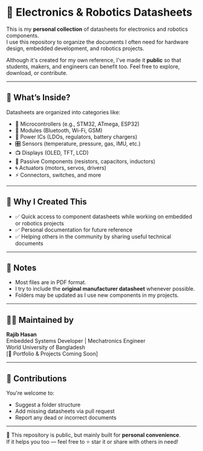 
# 📁 Electronics & Robotics Datasheets

This is my **personal collection** of datasheets for electronics and robotics components.  
I use this repository to organize the documents I often need for hardware design, embedded development, and robotics projects.

Although it's created for my own reference, I've made it **public** so that students, makers, and engineers can benefit too. Feel free to explore, download, or contribute.

---

## 📂 What’s Inside?

Datasheets are organized into categories like:

- 🧠 Microcontrollers (e.g., STM32, ATmega, ESP32)
- 📡 Modules (Bluetooth, Wi-Fi, GSM)
- 🔋 Power ICs (LDOs, regulators, battery chargers)
- 🎛️ Sensors (temperature, pressure, gas, IMU, etc.)
- 📺 Displays (OLED, TFT, LCD)
- 🔧 Passive Components (resistors, capacitors, inductors)
- 🌀 Actuators (motors, servos, drivers)
- ⚡ Connectors, switches, and more

---

## 🔎 Why I Created This

- ✅ Quick access to component datasheets while working on embedded or robotics projects
- ✅ Personal documentation for future reference
- ✅ Helping others in the community by sharing useful technical documents

---

## 📘 Notes

- Most files are in PDF format.
- I try to include the **original manufacturer datasheet** whenever possible.
- Folders may be updated as I use new components in my projects.

---

## 👨‍💻 Maintained by

**Rajib Hasan**  
Embedded Systems Developer | Mechatronics Engineer  
World University of Bangladesh  
[🔗 Portfolio & Projects Coming Soon]

---

## 🤝 Contributions

You're welcome to:
- Suggest a folder structure
- Add missing datasheets via pull request
- Report any dead or incorrect documents

---

📌 This repository is public, but mainly built for **personal convenience**.  
If it helps you too — feel free to ⭐ star it or share with others in need!

